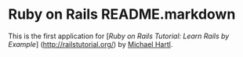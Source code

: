 # Ruby on Rails README.markdown

This is the first application for
[*Ruby on  Rails Tutorial: Learn Rails by Example*] (http://railstutorial.org/)
by [Michael Hartl](http://michaelhartl.com/).